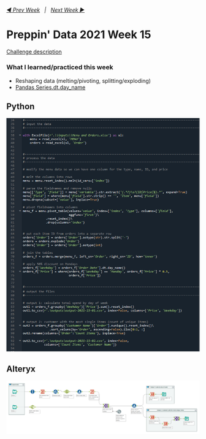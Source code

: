 <h6><a href="..\preppin-data-2021-14\README.md">◀  Prev Week</a>&nbsp;&nbsp;&nbsp;|&nbsp;&nbsp;&nbsp;<a href="..\preppin-data-2021-16\README.md">Next Week  ▶</a></h6>

# Preppin' Data 2021 Week 15

[Challenge description](https://preppindata.blogspot.com/2021/04/2021-week-15-restaurant-menu-orders.html)

### What I learned/practiced this week
* Reshaping data (melting/pivoting, splitting/exploding)
* [Pandas Series.dt.day_name](https://pandas.pydata.org/pandas-docs/stable/reference/api/pandas.Series.dt.day_name.html)

## Python
<a href="preppin-data-2021-15.py">
<img src="img-python-code-2021-15.png?raw=true" alt="Python code">
</a>

## Alteryx
<a href="preppin-data-2021-15.yxzp">
<img src="img-alteryx-2021-15.png?raw=true" alt="Alteryx workflow">
</a>
